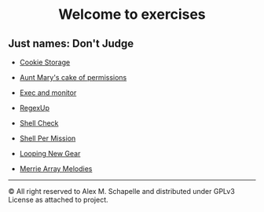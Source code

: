 <h1>
<center>
Welcome to exercises
</center>
</h1>

## Just names: Don't Judge

- [Cookie Storage](../99_homework/Cookie_Storage.md)

- [Aunt Mary's cake of permissions](../99_homework/Aunt_Marys_cake_of_permissions.md)

- [Exec and monitor](../99_homework/Exec_and_Monitor.md)

- [RegexUp](../99_homework/RegexUp.md)

- [Shell Check](../99_homework/Shell_Check.md)

- [Shell Per Mission](https://github.com/silent-mobius/Bash_Script/blob/master/99_homework/Shell_Per_Mission.md)

- [Looping New Gear](https://github.com/silent-mobius/Bash_Script/blob/master/99_homework/Looping_New_Gear.md)

- [Merrie Array Melodies](https://github.com/silent-mobius/Bash_Script/blob/master/99_homework/Merrie_Array_Melodies.md)


---
&copy; All right reserved to Alex M. Schapelle and distributed under GPLv3 License as attached to project.